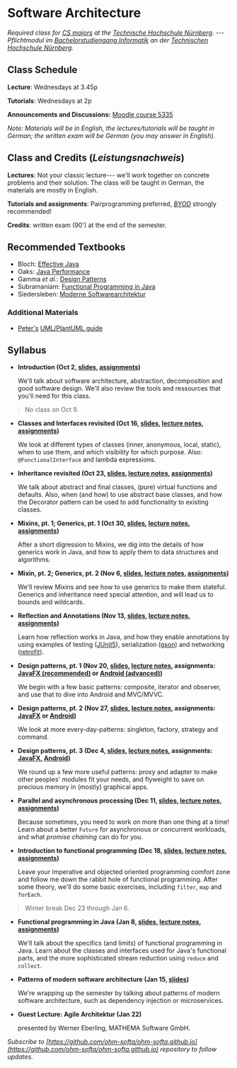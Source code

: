 # Software Architecture


_Required class for [CS majors](https://www.th-nuernberg.de/fakultaeten/in/studium/bachelorstudiengang-informatik/) at the [Technische Hochschule Nürnberg](https://www.th-nuernberg.de). --- Pflichtmodul im [Bachelorstudiengang Informatik](https://www.th-nuernberg.de/fakultaeten/in/studium/bachelorstudiengang-informatik/) an der [Technischen Hochschule Nürnberg](https://www.th-nuernberg.de)._


## Class Schedule

**Lecture**: Wednesdays at 3.45p

**Tutorials**: Wednesdays at 2p

**Announcements and Discussions:** [Moodle course 5335](https://elearning.ohmportal.de/course/view.php?id=5335)

_Note: Materials will be in English, the lectures/tutorials will be taught in German; the written exam will be German (you may answer in English)._


## Class and Credits (_Leistungsnachweis_)

**Lectures**: Not your classic lecture--- we'll work together on concrete problems and their solution. 
The class will be taught in German, the materials are mostly in English.

**Tutorials and assignments**: Pairprogramming preferred, [_BYOD_](https://en.wikipedia.org/wiki/Bring_your_own_device) strongly recommended!

**Credits**: written exam (90') at the end of the semester.


## Recommended Textbooks

- Bloch: [Effective Java](https://www.amazon.de/Effective-Java-2nd-Programming-Language/dp/0321356683/)
- Oaks: [Java Performance](https://www.amazon.de/Java-Performance-The-Definitive-Guide/dp/1449358454/)
- Gamma _et al._: [Design Patterns](https://www.amazon.de/Patterns-Elements-Reusable-Object-Oriented-Software/dp/0201633612/)
- Subramaniam: [Functional Programming in Java](https://www.amazon.de/Functional-Programming-Java-Harnessing-Expressions/dp/1937785467/)
- Siedersleben: [Moderne Softwarearchitektur](https://www.amazon.de/Moderne-Software-Architektur-Umsichtig-planen-robust/dp/3898642925/)


### Additional Materials

- [Peter's](https://github.com/baez90) [UML/PlantUML guide](./plantuml-guide)


## Syllabus
- **Introduction (Oct 2, [slides](/01s-intro/), [assignments](https://github.com/ohm-softa/01-tools/))**
	
	We'll talk about software architecture, abstraction, decomposition and good software design.
	We'll also review the tools and ressources that you'll need for this class.

> No class on Oct 9.

- **Classes and Interfaces revisited (Oct 16, [slides](/02s-classes-interfaces/), [lecture notes](/02ln-classes-interfaces/), [assignments](https://github.com/ohm-softa/02-classes-interfaces/))**
	
	We look at different types of classes (inner, anonymous, local, static), when to use them, and which visibility for which purpose.
	Also: `@FunctionalInterface` and lambda expressions.

- **Inheritance revisited (Oct 23, [slides](/03s-inheritance/), [lecture notes](/03ln-inheritance/), [assignments](https://github.com/ohm-softa/03-inheritance))**
	
	We talk about abstract and final classes, (pure) virtual functions and defaults.
	Also, when (and how) to use abstract base classes, and how the Decorator pattern can be used to add functionality to existing classes.

- **Mixins, pt. 1; Generics, pt. 1 (Oct 30, [slides](/04s-generics-1/), [lecture notes](/04ln-generics-1/), [assignments](https://github.com/ohm-softa/04-generics))**
	
	After a short digression to Mixins, we dig into the details of how generics work in Java, and how to apply them to data structures and algorithms.

- **Mixin, pt. 2; Generics, pt. 2 (Nov 6, [slides](/05s-generics-2/), [lecture notes](/05ln-generics-2/), [assignments](https://github.com/ohm-softa/05-generics-bounds))**
	
	We'll review Mixins and see how to use generics to make them stateful.
	Generics and inheritance need special attention, and will lead us to bounds and wildcards.

- **Reflection and Annotations (Nov 13, [slides](/06s-reflection-annotations/), [lecture notes](/06ln-reflection-annotations/), [assignments](https://github.com/ohm-softa/06-annotations-reflection))**
	
	Learn how reflection works in Java, and how they enable annotations by using examples of testing ([JUnit5](http://junit.org/junit5/)), serialization ([gson](https://github.com/google/gson)) and networking ([retrofit](https://github.com/square/retrofit)).

- **Design patterns, pt. 1 (Nov 20, [slides](/07s-iterator-composite-observer/), [lecture notes](/07ln-iterator-composite-observer/), assignments: [JavaFX (recommended)](https://github.com/ohm-softa/07-composite-observer-jfx) or [Android (advanced)](https://github.com/ohm-softa/07-composite-observer-android))**

	We begin with a few basic patterns: composite, iterator and observer, and use that to dive into Android and MVC/MVVC.

- **Design patterns, pt. 2 (Nov 27, [slides](/08s-singleton-factory-strategy-command/), [lecture notes](/08ln-singleton-factory-strategy-command/), assignments: [JavaFX](https://github.com/ohm-softa/08-singleton-factory-strategy-jfx) or [Android](https://github.com/ohm-softa/08-singleton-factory-strategy-android))**

	We look at more every-day-patterns: singleton, factory, strategy and command.

- **Design patterns, pt. 3 (Dec 4, [slides](/09s-proxy-adapter-flyweight/), [lecture notes](/09ln-proxy-adapter-flyweight/), assignments: [JavaFX](https://github.com/ohm-softa/09-adapter-flyweight-jfx), [Android](https://github.com/ohm-softa/09-adapter-flyweight-android))**
	
	We round up a few more useful patterns: proxy and adapter to make other peoples' modules fit your needs, and flyweight to save on precious memory in (mostly) graphical apps.

- **Parallel and asynchronous processing (Dec 11, [slides](/14s-parallel-async/), [lecture notes](/14ln-parallel-async/), [assignments](https://github.com/ohm-softa/11-futures-cli))**

	Because sometimes, you need to work on more than one thing at a time!
	Learn about a better `Future` for asynchronous or concurrent workloads, and what _promise chaining_ can do for you.

- **Introduction to functional programming (Dec 18, [slides](/12s-fp1/), [lecture notes](/12ln-fp1/), [assignments](https://github.com/ohm-softa/12-functional-cli))**
	
	Leave your imperative and objected oriented programming comfort zone and follow me down the rabbit hole of functional programming.
	After some theory, we'll do some basic exercises, including `filter`, `map` and `forEach`.

> Winter break Dec 23 through Jan 6.

- **Functional programming in Java (Jan 8, [slides](/13s-fp2/), [lecture notes](/13ln-fp2/), [assignments](https://github.com/ohm-softa/13-map-reduce-collect))**

	We'll talk about the specifics (and limits) of functional programming in Java.
	Learn about the classes and interfaces used for Java's functional parts, and the more sophisticated stream reduction using `reduce` and `collect`.

- **Patterns of modern software architecture (Jan 15, [slides](/15s-patterns-of-modern-software-architecture/))**
	
	We're wrapping up the semester by talking about patterns of modern software architecture, such as 	dependency injection or microservices.

- **Guest Lecture: Agile Architektur (Jan 22)**

	presented by Werner Eberling, MATHEMA Software GmbH.

_Subscribe to [https://github.com/ohm-softa/ohm-softa.github.io](https://github.com/ohm-softa/ohm-softa.github.io) repository to follow updates._
